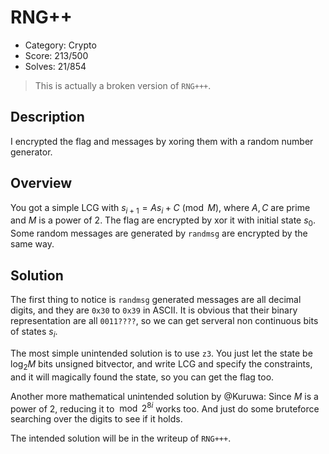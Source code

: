 # RNG++

* Category: Crypto
* Score: 213/500
* Solves: 21/854

> This is actually a broken version of `RNG+++`.

## Description

I encrypted the flag and messages by xoring them with a random number generator.

## Overview

You got a simple LCG with $s_{i+1} = A s_i + C \pmod{M}$, where $A,C$ are prime and $M$ is a power of $2$. The flag are encrypted by xor it with initial state $s_0$. Some random messages are generated by `randmsg` are encrypted by the same way.

## Solution

The first thing to notice is `randmsg` generated messages are all decimal digits, and they are `0x30` to `0x39` in ASCII. It is obvious that their binary representation are all `0011????`, so we can get serveral non continuous bits of states $s_i$.

The most simple unintended solution is to use `z3`. You just let the state be $\log_2{M}$ bits unsigned bitvector, and write LCG and specify the constraints, and it will magically found the state, so you can get the flag too.

Another more mathematical unintended solution by @Kuruwa: Since $M$ is a power of $2$, reducing it to $\bmod{2^{8i}}$ works too. And just do some bruteforce searching over the digits to see if it holds.

The intended solution will be in the writeup of `RNG+++`.
